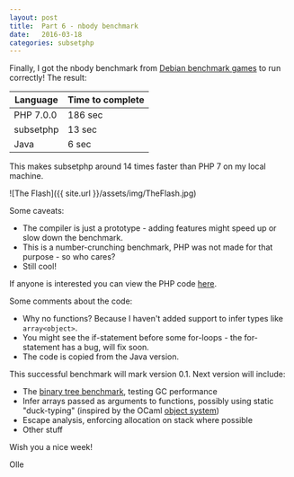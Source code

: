 ```yaml
---
layout: post
title:  Part 6 - nbody benchmark
date:   2016-03-18
categories: subsetphp
---
```


Finally, I got the nbody benchmark from [Debian benchmark games](http://benchmarksgame.alioth.debian.org/u64q/nbody-description.html#nbody) to run correctly! The result:

| Language | Time to complete |
|----------|------------------|
| PHP 7.0.0 | 186 sec |
| subsetphp | 13 sec |
| Java | 6 sec |

This makes subsetphp around 14 times faster than PHP 7 on my local machine.

![The Flash]({{ site.url }}/assets/img/TheFlash.jpg)

Some caveats:

* The compiler is just a prototype - adding features might speed up or slow down the benchmark.
* This is a number-crunching benchmark, PHP was not made for that purpose - so who cares?
* Still cool!

If anyone is interested you can view the PHP code [here](https://github.com/olleharstedt/subsetphp/blob/master/benchmarks/nbody.php).

Some comments about the code:

* Why no functions? Because I haven't added support to infer types like `array<object>`.
* You might see the if-statement before some for-loops - the for-statement has a bug, will fix soon.
* The code is copied from the Java version.

This successful benchmark will mark version 0.1. Next version will include:

* The [binary tree benchmark](http://benchmarksgame.alioth.debian.org/u64q/binarytrees-description.html#binarytrees), testing GC performance
* Infer arrays passed as arguments to functions, possibly using static "duck-typing" (inspired by the OCaml [object system](https://realworldocaml.org/v1/en/html/objects.html))
* Escape analysis, enforcing allocation on stack where possible
* Other stuff

Wish you a nice week!

Olle
